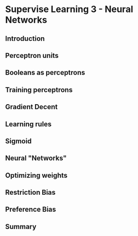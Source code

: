 # Supervise Learning 3 - Neural Networks

## Introduction


## Perceptron units


## Booleans as perceptrons


## Training perceptrons


## Gradient Decent


## Learning rules


## Sigmoid


## Neural "Networks"


## Optimizing weights


## Restriction Bias


## Preference Bias


## Summary

